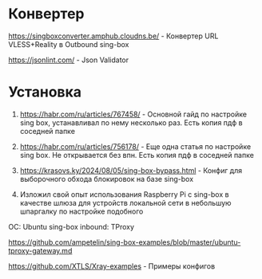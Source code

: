 ﻿
# Конвертер

https://singboxconverter.amphub.cloudns.be/ - Конвертер URL VLESS+Reality в Outbound sing-box

https://jsonlint.com/ - Json Validator

# Установка
1. https://habr.com/ru/articles/767458/ - Основной гайд по настройке sing box, 
устанавливал по нему несколько раз. Есть копия пдф в соседней папке

2. https://habr.com/ru/articles/756178/ - Еще одна статья по настройке sing box.
Не открывается без впн. Есть копия пдф в соседней папке

3. https://krasovs.ky/2024/08/05/sing-box-bypass.html - Конфиг для выборочного обхода блокировок на базе sing-box

4. Изложил свой опыт использования Raspberry Pi с sing-box в качестве
шлюза для устройств локальной сети в небольшую шпаргалку по настройке подобного

ОС: Ubuntu
sing-box inbound: TProxy

https://github.com/ampetelin/sing-box-examples/blob/master/ubuntu-tproxy-gateway.md



https://github.com/XTLS/Xray-examples - Примеры конфигов


